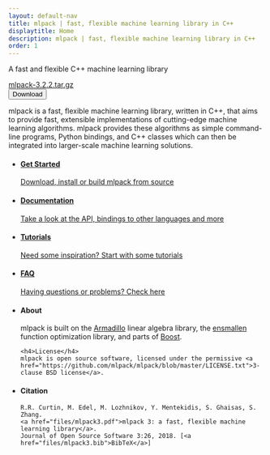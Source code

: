 ```yaml
---
layout: default-nav
title: mlpack | fast, flexible machine learning library in C++
displaytitle: Home
description: mlpack | fast, flexible machine learning library in C++
order: 1
---
```


<div class="hero-overlay">
	<!--<div class="hero-logo"></div>-->
    <div class="hero-text">    
        <p>A fast and flexible C++ machine learning library</p>
		<a class="legend" href="https://github.com/mlpack/mlpack/releases/tag/mlpack-3.2.2">mlpack-3.2.2.tar.gz</a><br>
        <a href="files/mlpack-3.2.2.tar.gz">
			<button class="button-download">
				<i class="fas fa-download"></i> Download
			</button>
		</a>
	</div>
</div>

<p class="intro-text">
mlpack is a fast, flexible machine learning library, written in C++, that aims
to provide fast, extensible implementations of cutting-edge machine learning
algorithms. mlpack provides these algorithms as simple command-line programs,
Python bindings, and C++ classes which can then be integrated into larger-scale
machine learning solutions.
</p>

<ul class="flex-container">
  <li class="flex-item">
    <a href="getstarted.html">
      <div class="card">
	    <i class="fa fa-play fa-lg card-icon"></i>
          <h4>Get Started</h4>
		  <p>Download, install or build mlpack from source</p>
      </div>
	</a>
  </li>
  <li class="flex-item">
    <a href="docs.html">
      <div class="card">
	    <i class="fa fa-book fa-lg card-icon"></i>
		  <h4>Documentation</h4>
		  <p>Take a look at the API, bindings to other languages and more</p>
	  </div>
    </a>
  </li>
  <li class="flex-item">
    <a href="doc/mlpack-3.2.2/cli_documentation.html#tutorials">
      <div class="card">
        <i class="fa fa-file-code fa-lg card-icon"></i>
	      <h4>Tutorials</h4>
	      <p>Need some inspiration? Start with some tutorials</p>
	  </div>
	</a>
  </li>
  <li class="flex-item">
    <a href="questions.html">
      <div class="card">
	    <i class="fa fa-question-circle fa-lg card-icon"></i>
          <h4>FAQ</h4>
          <p>Having questions or problems? Check here</p>
	  </div>
	</a>
  </li>
</ul>

<!--<div class="divider"/>-->

<ul class="flex-container">
  <li class="flex-large-item-left">
    <h4>About</h4>
	mlpack is built on the <a href="http://arma.sourceforge.net">Armadillo</a> linear algebra library,
	the <a href="https://www.ensmallen.org">ensmallen</a> function optimization library, and parts
	of <a href="https://boost.org">Boost</a>.
	
	<h4>License</h4>
	mlpack is open source software, licensed under the permissive <a href="https://github.com/mlpack/mlpack/blob/master/LICENSE.txt">3-clause BSD license</a>.
  </li>
  
  <li class="flex-large-item-right">
  <h4>Citation</h4>

    R.R. Curtin, M. Edel, M. Lozhnikov, Y. Mentekidis, S. Ghaisas, S. Zhang.
    <a href="files/mlpack3.pdf">mlpack 3: a fast, flexible machine learning library</a>.
    Journal of Open Source Software 3:26, 2018. [<a href="files/mlpack3.bib">BibTeX</a>]
  </li>
</ul>

